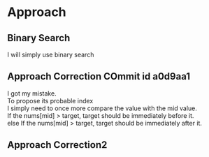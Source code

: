 # Approach

## Binary Search

I will simply use binary search  

## Approach Correction COmmit id a0d9aa1

I got my mistake.  
To propose its probable index  
I simply need to once more compare the value with the mid value.  
If the nums[mid] > target, target should be immediately before it.  
else If the nums[mid] > target, target should be immediately after it.  

## Approach Correction2 

